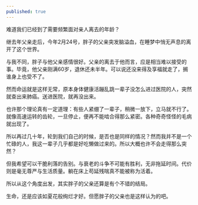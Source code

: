 ```yaml
---
published: true
---
```


难道我们已经到了需要频繁面对亲人离去的年龄？

继去年父亲走后，今年2月24号，胖子的父亲突发脑溢血，在睡梦中悄无声息的离开了这个世界。

与我不同，胖子与他父亲感情很好。父亲的离去于他而言，应是相当难以接受的事。毕竟，他父亲刚满60岁，退休还未半年。可以说还没来得及享福就走了，搁谁身上也受不了。

然而命运就是这样无常，原本身体健康活蹦乱跳一辈子没怎么进过医院的人，突然就查出来肺癌。送进医院，就再没出来。

也许那个理论真有一定道理：有些人紧绷了一辈子，稍微一放下，立马就不行了。就像高速运转的齿轮，一旦停止，便再不能啮合得那么紧密。各种奇奇怪怪的毛病就出现了。

所以再过几十年，轮到我们自己的时候，是否也是同样的情况？然而我并不是一个忙碌的人，我这一辈子几乎都是好吃懒做过来的。所以大概也许不会走得那么突然？

但我希望可以干脆利落的告别。与衰老的斗争不可能有胜利，无非拖延时间。代价则是毫无尊严与生活质量。躺在床上苟延残喘真不能被称为活着。

所以从这个角度出发，其实胖子的父亲还算是有个不错的结局。

生命，还是应该如夏花般绚烂才好。但愿胖子的父亲也是这样认为的吧。
